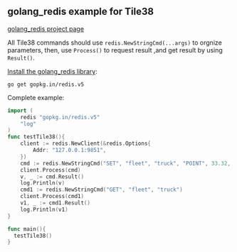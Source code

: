 ## golang_redis example for Tile38

[golang_redis project page](https://github.com/go-redis/redis)

All Tile38 commands should  use  `redis.NewStringCmd(...args)` to orgnize parameters, then, use `Process()` to request result ,and get result by using `Result()`.

[Install the golang_redis library](https://github.com/go-redis/redis):

```
go get gopkg.in/redis.v5
```

Complete example:

```go
import (
	redis "gopkg.in/redis.v5"
 	"log"
)
func testTile38(){
	client := redis.NewClient(&redis.Options{
		Addr: "127.0.0.1:9851",
	})
	cmd := redis.NewStringCmd("SET", "fleet", "truck", "POINT", 33.32, 115.423)
	client.Process(cmd)
	v, _ := cmd.Result()
	log.Println(v)
	cmd1 := redis.NewStringCmd("GET", "fleet", "truck")
	client.Process(cmd1)
	v1, _ := cmd1.Result()
	log.Println(v1)
}

func main(){
  testTile38()
}
```
